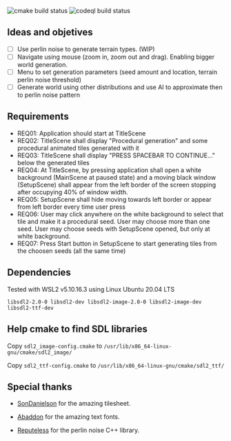 ![cmake build status](https://github.com/santos-lucasm/world-gen/actions/workflows/cmake.yml/badge.svg?event=push)
![codeql build status](https://github.com/santos-lucasm/world-gen/actions/workflows/codeql.yml/badge.svg?event=push)

## Ideas and objetives

- [ ] Use perlin noise to generate terrain types. (WIP)
- [ ] Navigate using mouse (zoom in, zoom out and drag). Enabling bigger world generation.
- [ ] Menu to set generation parameters (seed amount and location, terrain perlin noise threshold)
- [ ] Generate world using other distributions and use AI to approximate then to perlin noise pattern 

## Requirements

- REQ01: Application should start at TitleScene
- REQ02: TitleScene shall display "Procedural generation" and some procedural animated tiles generated with it
- REQ03: TitleScene shall display "PRESS SPACEBAR TO CONTINUE..." below the generated tiles
- REQ04: At TitleScene, by pressing <SPACEBAR> application shall open a white background (MainScene at paused state) and a moving black window (SetupScene) shall appear from the left border of the screen stopping after occupying 40% of window width.
- REQ05: SetupScene shall hide moving towards left border or appear from left border every time user press <TAB>
- REQ06: User may click anywhere on the white background to select that tile and make it a procedural seed. User may choose more than one seed. User may choose seeds with SetupScene opened, but only at white background.
- REQ07: Press Start button in SetupScene to start generating tiles from the choosen seeds (all the same time)

## Dependencies

Tested with WSL2 v5.10.16.3 using Linux Ubuntu 20.04 LTS

`libsdl2-2.0-0 libsdl2-dev libsdl2-image-2.0-0 libsdl2-image-dev libsdl2-ttf-dev`


## Help cmake to find SDL libraries

Copy `sdl2_image-config.cmake` to `/usr/lib/x86_64-linux-gnu/cmake/sdl2_image/`

Copy `sdl2_ttf-config.cmake` to `/usr/lib/x86_64-linux-gnu/cmake/sdl2_ttf/`

## Special thanks

- [SonDanielson](https://sondanielson.itch.io/gameboy-simple-rpg-tileset) for the amazing tilesheet.

- [Abaddon](https://caffinate.itch.io/abaddon) for the amazing text fonts.

- [Reputeless](https://github.com/Reputeless/PerlinNoise/tree/master) for the perlin noise C++ library.